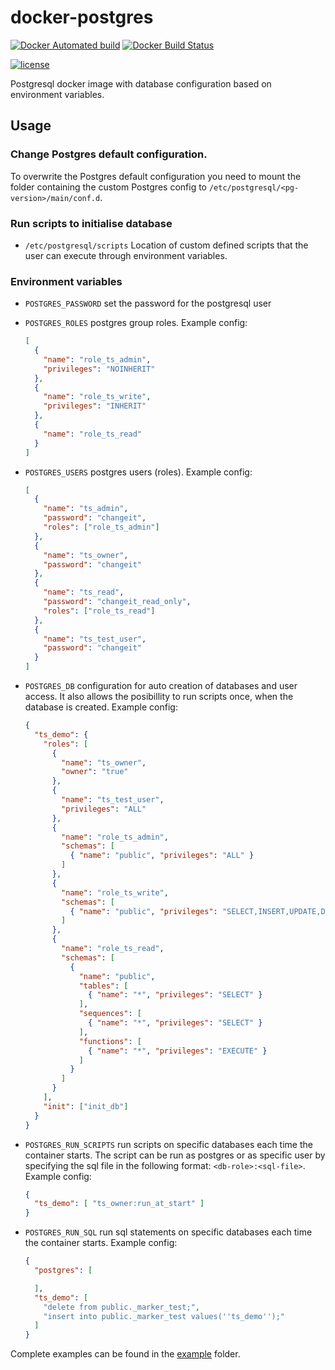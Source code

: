# docker-postgres

[![Docker Automated build](https://img.shields.io/docker/cloud/automated/tinslice/postgres.svg?style=flat)](https://hub.docker.com/r/tinslice/postgres/builds)
[![Docker Build Status](https://img.shields.io/docker/cloud/build/tinslice/postgres.svg?style=flat)](https://hub.docker.com/r/tinslice/postgres/builds)
<!-- [![Docker Pulls](https://img.shields.io/docker/pulls/tinslice/postgres.svg?style=flat)](https://hub.docker.com/r/tinslice/postgres/) -->
[![license](https://img.shields.io/github/license/tinslice/docker-postgres.svg)](https://github.com/tinslice/docker-postgres)

Postgresql docker image with database configuration based on environment variables.

## Usage

### Change Postgres default configuration.

To overwrite the Postgres default configuration you need to mount the folder containing the custom Postgres config to `/etc/postgresql/<pg-version>/main/conf.d`.

### Run scripts to initialise database

- `/etc/postgresql/scripts` Location of custom defined scripts that the user can execute through environment variables.

### Environment variables

- `POSTGRES_PASSWORD` set the password for the postgresql user
- `POSTGRES_ROLES` postgres group roles. Example config:

    ```json
    [
      {
        "name": "role_ts_admin",
        "privileges": "NOINHERIT"
      },
      {
        "name": "role_ts_write",
        "privileges": "INHERIT"
      },
      {
        "name": "role_ts_read"
      }
    ]
    ```

- `POSTGRES_USERS` postgres users (roles). Example config:

    ```json
    [
      {
        "name": "ts_admin",
        "password": "changeit",
        "roles": ["role_ts_admin"]
      },
      {
        "name": "ts_owner",
        "password": "changeit"
      },
      {
        "name": "ts_read",
        "password": "changeit_read_only",
        "roles": ["role_ts_read"]
      },
      {
        "name": "ts_test_user",
        "password": "changeit"
      }        
    ]
    ```

- `POSTGRES_DB` configuration for auto creation of databases and user access. It also allows the posibillity to run scripts once, when the database is created. Example config:

    ```json
    {
      "ts_demo": {
        "roles": [
          {
            "name": "ts_owner",
            "owner": "true"
          },
          {
            "name": "ts_test_user",
            "privileges": "ALL"
          },
          {
            "name": "role_ts_admin",
            "schemas": [
              { "name": "public", "privileges": "ALL" }
            ]
          },
          {
            "name": "role_ts_write",
            "schemas": [
              { "name": "public", "privileges": "SELECT,INSERT,UPDATE,DELETE,EXECUTE" }
            ]
          },
          {
            "name": "role_ts_read",
            "schemas": [
              {
                "name": "public",
                "tables": [
                  { "name": "*", "privileges": "SELECT" }
                ],
                "sequences": [
                  { "name": "*", "privileges": "SELECT" }
                ],
                "functions": [
                  { "name": "*", "privileges": "EXECUTE" }
                ]
              }
            ]
          }
        ],
        "init": ["init_db"]
      }
    }
    ```

- `POSTGRES_RUN_SCRIPTS` run scripts on specific databases each time the container starts. The script can be run as postgres or as specific user by specifying the sql file in the following format: `<db-role>:<sql-file>`. Example config:

    ```json
    {
      "ts_demo": [ "ts_owner:run_at_start" ]
    }
    ```

- `POSTGRES_RUN_SQL` run sql statements on specific databases each time the container starts. Example config:

    ```json
    {
      "postgres": [

      ],
      "ts_demo": [
        "delete from public._marker_test;",
        "insert into public._marker_test values(''ts_demo'');"
      ]
    }
    ```

Complete examples can be found in the [example](./example) folder.

